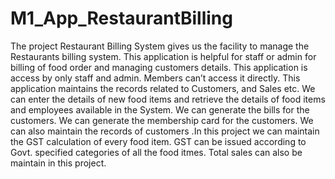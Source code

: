 # M1_App_RestaurantBilling
The project Restaurant Billing System gives us the facility to manage the Restaurants billing system. This application is helpful for staff or admin for billing of food order and managing customers details. This application is access by only staff and admin. Members can’t access it directly. This application maintains the records related to Customers, and Sales etc. We can enter the details of new food items and retrieve the details of food items and employees available in the System. We can generate the bills for the customers. We can generate the membership card for the customers. We can also maintain the records of customers .In this project we can maintain the GST calculation of every food item. GST can be issued according to Govt. specified categories of all the food itmes. Total sales can also be maintain in this project. 
